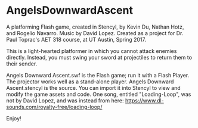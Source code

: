 # AngelsDownwardAscent
A platforming Flash game, created in Stencyl, by Kevin Du, Nathan Hotz, and Rogelio Navarro. Music by David Lopez.
Created as a project for Dr. Paul Toprac's AET 318 course, at UT Austin, Spring 2017.

This is a light-hearted platformer in which you cannot attack enemies directly.
Instead, you must swing your sword at projectiles to return them to their sender.

Angels Downward Ascent.swf is the Flash game; run it with a Flash Player. The projector works well as a stand-alone player.
Angels Downward Ascent.stencyl is the source. You can import it into Stencyl to view and modify the game assets and code.
One song, entitled "Loading-Loop", was not by David Lopez, and was instead from here: https://www.dl-sounds.com/royalty-free/loading-loop/

Enjoy!
